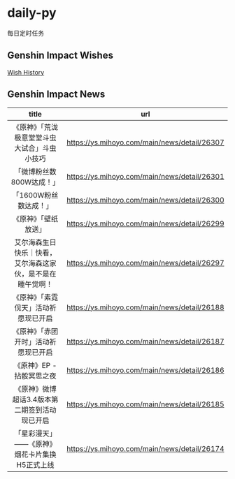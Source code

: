 # daily-py
每日定时任务


## Genshin Impact Wishes
[Wish History](./genshin_impact_wish.md)


## Genshin Impact News

| title | url |
|:---:|:---:|
| 《原神》「荒泷极意堂堂斗虫大试合」斗虫小技巧 | https://ys.mihoyo.com/main/news/detail/26307 |
| 「微博粉丝数800W达成！」 | https://ys.mihoyo.com/main/news/detail/26301 |
| 「1600W粉丝数达成！」  | https://ys.mihoyo.com/main/news/detail/26300 |
| 《原神》「壁纸放送」 | https://ys.mihoyo.com/main/news/detail/26299 |
| 艾尔海森生日快乐｜快看，艾尔海森这家伙，是不是在睡午觉啊！ | https://ys.mihoyo.com/main/news/detail/26297 |
| 《原神》「素霓伣天」活动祈愿现已开启 | https://ys.mihoyo.com/main/news/detail/26188 |
| 《原神》「赤团开时」活动祈愿现已开启 | https://ys.mihoyo.com/main/news/detail/26187 |
| 《原神》EP - 拈骰冥思之夜 | https://ys.mihoyo.com/main/news/detail/26186 |
| 《原神》微博超话3.4版本第二期签到活动现已开启 | https://ys.mihoyo.com/main/news/detail/26185 |
| 「星彩漫天」——《原神》烟花卡片集换H5正式上线 | https://ys.mihoyo.com/main/news/detail/26174 |

